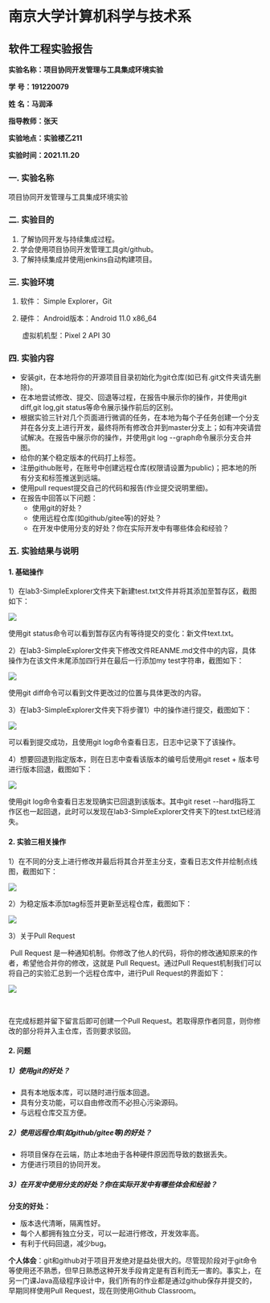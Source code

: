 # 南京大学计算机科学与技术系

## 软件工程实验报告

**实验名称：项目协同开发管理与工具集成环境实验**                

**学**  **号：191220079**                 

**姓**  **名：马润泽**                 

**指导教师：张天**                 

**实验地点：实验楼乙211**                 

**实验时间：2021.11.20**  



### 一. 实验名称

项目协同开发管理与工具集成环境实验



### 二. 实验目的

1. 了解协同开发与持续集成过程。
2. 学会使用项目协同开发管理工具git/github。
3. 了解持续集成并使用jenkins自动构建项目。



### 三. 实验环境

1. 软件： Simple Explorer，Git

2. 硬件： Android版本：Android 11.0 x86_64

   ​			 虚拟机机型：Pixel 2 API 30



### 四. 实验内容

- 安装git，在本地将你的开源项目目录初始化为git仓库(如已有.git文件夹请先删除)。
- 在本地尝试修改、提交、回退等过程，在报告中展示你的操作，并使用git diff,git log,git status等命令展示操作前后的区别。
- 根据实验三针对几个页面进行微调的任务，在本地为每个子任务创建一个分支并在各分支上进行开发，最终将所有修改合并到master分支上；如有冲突请尝试解决。在报告中展示你的操作，并使用git log --graph命令展示分支合并图。
- 给你的某个稳定版本的代码打上标签。
- 注册github账号，在账号中创建远程仓库(权限请设置为public)；把本地的所有分支和标签推送到远端。
- 使用pull request提交自己的代码和报告(作业提交说明里细)。
- 在报告中回答以下问题：
  - 使用git的好处？
  - 使用远程仓库(如github/gitee等)的好处？
  - 在开发中使用分支的好处？你在实际开发中有哪些体会和经验？



### 五. 实验结果与说明

#### 1. 基础操作

1）在lab3-SimpleExplorer文件夹下新建test.txt文件并将其添加至暂存区，截图如下：

![](https://raw.githubusercontent.com/Mars-Z777/NJU-SE2021-autumn-Lab6/main/Report/191220079-%E9%A9%AC%E6%B6%A6%E6%B3%BD/ref/add.png)

使用git status命令可以看到暂存区内有等待提交的变化：新文件text.txt。

2）在lab3-SimpleExplorer文件夹下修改文件REANME.md文件中的内容，具体操作为在该文件末尾添加四行并在最后一行添加my test字符串，截图如下：

![](https://raw.githubusercontent.com/Mars-Z777/NJU-SE2021-autumn-Lab6/main/Report/191220079-%E9%A9%AC%E6%B6%A6%E6%B3%BD/ref/modify.png)

使用git diff命令可以看到文件更改过的位置与具体更改的内容。

3）在lab3-SimpleExplorer文件夹下将步骤1）中的操作进行提交，截图如下：

![](https://raw.githubusercontent.com/Mars-Z777/NJU-SE2021-autumn-Lab6/main/Report/191220079-%E9%A9%AC%E6%B6%A6%E6%B3%BD/ref/commit.png)

可以看到提交成功，且使用git log命令查看日志，日志中记录下了该操作。

4）想要回退到指定版本，则在日志中查看该版本的编号后使用git reset + 版本号进行版本回退，截图如下：

![](https://raw.githubusercontent.com/Mars-Z777/NJU-SE2021-autumn-Lab6/main/Report/191220079-%E9%A9%AC%E6%B6%A6%E6%B3%BD/ref/reset.png)

使用git log命令查看日志发现确实已回退到该版本。其中git reset --hard指将工作区也一起回退，此时可以发现在lab3-SimpleExplorer文件夹下的test.txt已经消失。



#### 2. 实验三相关操作

1）在不同的分支上进行修改并最后将其合并至主分支，查看日志文件并绘制点线图，截图如下：

![](https://raw.githubusercontent.com/Mars-Z777/NJU-SE2021-autumn-Lab6/main/Report/191220079-%E9%A9%AC%E6%B6%A6%E6%B3%BD/ref/log.png)

2）为稳定版本添加tag标签并更新至远程仓库，截图如下：

![](https://raw.githubusercontent.com/Mars-Z777/NJU-SE2021-autumn-Lab6/main/Report/191220079-%E9%A9%AC%E6%B6%A6%E6%B3%BD/ref/tag.png)

3）关于Pull Request

​		Pull Request 是一种通知机制。你修改了他人的代码，将你的修改通知原来的作者，希望他合并你的修改，这就是 Pull Request。通过Pull Request机制我们可以将自己的实验汇总到一个远程仓库中，进行Pull Request的界面如下：

![](https://raw.githubusercontent.com/Mars-Z777/NJU-SE2021-autumn-Lab6/main/Report/191220079-%E9%A9%AC%E6%B6%A6%E6%B3%BD/ref/pr.png)

​		

在完成标题并留下留言后即可创建一个Pull Request。若取得原作者同意，则你修改的部分将并入主仓库，否则要求驳回。



#### 2. 问题

##### 1）使用git的好处？

- 具有本地版本库，可以随时进行版本回退。
- 具有分支功能，可以自由修改而不必担心污染源码。
- 与远程仓库交互方便。

##### 2）使用远程仓库(如github/gitee等)的好处？

- 将项目保存在云端，防止本地由于各种硬件原因而导致的数据丢失。
- 方便进行项目的协同开发。

##### 3）在开发中使用分支的好处？你在实际开发中有哪些体会和经验？

**分支的好处：**

- 版本迭代清晰，隔离性好。
- 每个人都拥有独立分支，可以一起进行修改，开发效率高。
- 有利于代码回退，减少bug。

**个人体会**：git和github对于项目开发绝对是益处很大的。尽管现阶段对于git命令等使用还不熟悉，但早日熟悉这种开发手段肯定是有百利而无一害的。事实上，在另一门课Java高级程序设计中，我们所有的作业都是通过github保存并提交的，早期同样使用Pull Request，现在则使用Github Classroom。
